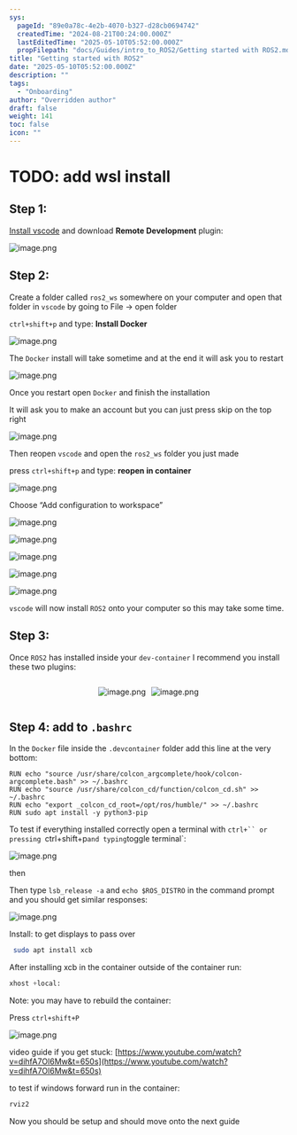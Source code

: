 ```yaml
---
sys:
  pageId: "89e0a78c-4e2b-4070-b327-d28cb0694742"
  createdTime: "2024-08-21T00:24:00.000Z"
  lastEditedTime: "2025-05-10T05:52:00.000Z"
  propFilepath: "docs/Guides/intro_to_ROS2/Getting started with ROS2.md"
title: "Getting started with ROS2"
date: "2025-05-10T05:52:00.000Z"
description: ""
tags:
  - "Onboarding"
author: "Overridden author"
draft: false
weight: 141
toc: false
icon: ""
---
```


# TODO: add wsl install

## Step 1:

[Install vscode](https://code.visualstudio.com/download) and download **Remote Development** plugin:

![image.png](https://prod-files-secure.s3.us-west-2.amazonaws.com/d518164a-d88e-44d1-a4ee-3adb3bd8bce0/efb52993-1881-4a40-b95e-6f020334f022/image.png?X-Amz-Algorithm=AWS4-HMAC-SHA256&X-Amz-Content-Sha256=UNSIGNED-PAYLOAD&X-Amz-Credential=ASIAZI2LB4664K2EPI5S%2F20250628%2Fus-west-2%2Fs3%2Faws4_request&X-Amz-Date=20250628T230812Z&X-Amz-Expires=3600&X-Amz-Security-Token=IQoJb3JpZ2luX2VjEJv%2F%2F%2F%2F%2F%2F%2F%2F%2F%2FwEaCXVzLXdlc3QtMiJHMEUCIG4f9jsuqL1d8JD0bu9RrpTPFTY%2BUltXqrlU%2FfbSyyTcAiEA5xaY33pBmwydMvwPguoq58rtY6HGaITyloZoUIetzOMqiAQIlP%2F%2F%2F%2F%2F%2F%2F%2F%2F%2FARAAGgw2Mzc0MjMxODM4MDUiDC91%2BDQ2VqEfm3MVyCrcA3fq9tya1msTUpA%2BPnvYwqVE9u5Rudc2MxXxnP97Rw9mfthX94p9E09%2BIpblgSbi4dpsiiEwtn1N0dTmFWmNYodoSINAw39Rm47dCCs6DSHtRqmMH%2F%2BVMEN2G1s654PEk7tfs0z1ZznKQyMioVipKVVUFAEBK8KlsvxWaPP5FVXGDC57m7laUdUnB9IxTogvUsH%2Fztj7k5Faet%2F6YroCD0FiR1qP2C6mggMn24wGe4UorOq8OIf44MOcmn13G63gdwUmtAHgOLHL4StPRyl7WrEk3W3InPY8mirEl4W2KY6V0bhKGIhJBDGb50EBxMP2OAnjxuiIAaC7dcMpExsVNuicSD0o7sCwAyjuHS88JJoP0Yp9pm%2FkxrarqcKy7zezItSz%2Bc67cTsTh8z828GbtUkGg07mCA3M0fL3FTlXR1fdVzztbRzfrTkIWOdrSTLOaFfMcIdhPeL6a4uCIe828sEe7CK6EDAfZF2QD2sFUcE4jIoY6p%2F7jsT%2BrsAkBbc6T7Koq1AO%2B%2BaRfOsceG0umpmuyShZ0oThvG0dprCFojjTAWK8stQ5VwIA2xdWJxGuUFQjRdCtvtFyXifv9YSWeJ13RiPYhcB1JtvWAdhgAq08J%2B4yy1Gj21OkPyFNMKr0gMMGOqUBrbfkdP36Mez%2F%2FbfifWst12LIM0OAMlFJlWd%2B9adQVnT5pnF5k2lvgwB6laam4gJFfT8%2Fvptz4ZK21%2F1%2BaCfUYzFxGTaYH%2F30pGV%2BGgbqlQPiuOft7IyKOGJw%2FkVU30e7CNqbPOfbVXiYGvDxORV29eHqitcAb42S8HDjH75xgqNn%2BQOkgdyAeIZfZulRjWdcY23%2BZqb6CO%2Bsv5IlSES7bAw9FkHP&X-Amz-Signature=8694e1034bb94a35842471aa03fc8d1b16996bb202c2e79f84793900088b0107&X-Amz-SignedHeaders=host&x-amz-checksum-mode=ENABLED&x-id=GetObject)

## Step 2:

Create a folder called `ros2_ws` somewhere on your computer and open that folder in `vscode` by going to File → open folder 

`ctrl+shift+p` and type: **Install Docker**

![image.png](https://prod-files-secure.s3.us-west-2.amazonaws.com/d518164a-d88e-44d1-a4ee-3adb3bd8bce0/2269dc0e-1cd5-47ff-bceb-c04ad9b2eab0/image.png?X-Amz-Algorithm=AWS4-HMAC-SHA256&X-Amz-Content-Sha256=UNSIGNED-PAYLOAD&X-Amz-Credential=ASIAZI2LB4664K2EPI5S%2F20250628%2Fus-west-2%2Fs3%2Faws4_request&X-Amz-Date=20250628T230812Z&X-Amz-Expires=3600&X-Amz-Security-Token=IQoJb3JpZ2luX2VjEJv%2F%2F%2F%2F%2F%2F%2F%2F%2F%2FwEaCXVzLXdlc3QtMiJHMEUCIG4f9jsuqL1d8JD0bu9RrpTPFTY%2BUltXqrlU%2FfbSyyTcAiEA5xaY33pBmwydMvwPguoq58rtY6HGaITyloZoUIetzOMqiAQIlP%2F%2F%2F%2F%2F%2F%2F%2F%2F%2FARAAGgw2Mzc0MjMxODM4MDUiDC91%2BDQ2VqEfm3MVyCrcA3fq9tya1msTUpA%2BPnvYwqVE9u5Rudc2MxXxnP97Rw9mfthX94p9E09%2BIpblgSbi4dpsiiEwtn1N0dTmFWmNYodoSINAw39Rm47dCCs6DSHtRqmMH%2F%2BVMEN2G1s654PEk7tfs0z1ZznKQyMioVipKVVUFAEBK8KlsvxWaPP5FVXGDC57m7laUdUnB9IxTogvUsH%2Fztj7k5Faet%2F6YroCD0FiR1qP2C6mggMn24wGe4UorOq8OIf44MOcmn13G63gdwUmtAHgOLHL4StPRyl7WrEk3W3InPY8mirEl4W2KY6V0bhKGIhJBDGb50EBxMP2OAnjxuiIAaC7dcMpExsVNuicSD0o7sCwAyjuHS88JJoP0Yp9pm%2FkxrarqcKy7zezItSz%2Bc67cTsTh8z828GbtUkGg07mCA3M0fL3FTlXR1fdVzztbRzfrTkIWOdrSTLOaFfMcIdhPeL6a4uCIe828sEe7CK6EDAfZF2QD2sFUcE4jIoY6p%2F7jsT%2BrsAkBbc6T7Koq1AO%2B%2BaRfOsceG0umpmuyShZ0oThvG0dprCFojjTAWK8stQ5VwIA2xdWJxGuUFQjRdCtvtFyXifv9YSWeJ13RiPYhcB1JtvWAdhgAq08J%2B4yy1Gj21OkPyFNMKr0gMMGOqUBrbfkdP36Mez%2F%2FbfifWst12LIM0OAMlFJlWd%2B9adQVnT5pnF5k2lvgwB6laam4gJFfT8%2Fvptz4ZK21%2F1%2BaCfUYzFxGTaYH%2F30pGV%2BGgbqlQPiuOft7IyKOGJw%2FkVU30e7CNqbPOfbVXiYGvDxORV29eHqitcAb42S8HDjH75xgqNn%2BQOkgdyAeIZfZulRjWdcY23%2BZqb6CO%2Bsv5IlSES7bAw9FkHP&X-Amz-Signature=bef72804ebc243c4e8fff315f89e6a91fdf77744c34f58d227bbacfee2d0b70f&X-Amz-SignedHeaders=host&x-amz-checksum-mode=ENABLED&x-id=GetObject)

The `Docker` install will take sometime and at the end it will ask you to restart

![image.png](https://prod-files-secure.s3.us-west-2.amazonaws.com/d518164a-d88e-44d1-a4ee-3adb3bd8bce0/ed233f78-be33-4b1f-b89c-9c346c0e961e/image.png?X-Amz-Algorithm=AWS4-HMAC-SHA256&X-Amz-Content-Sha256=UNSIGNED-PAYLOAD&X-Amz-Credential=ASIAZI2LB4664K2EPI5S%2F20250628%2Fus-west-2%2Fs3%2Faws4_request&X-Amz-Date=20250628T230812Z&X-Amz-Expires=3600&X-Amz-Security-Token=IQoJb3JpZ2luX2VjEJv%2F%2F%2F%2F%2F%2F%2F%2F%2F%2FwEaCXVzLXdlc3QtMiJHMEUCIG4f9jsuqL1d8JD0bu9RrpTPFTY%2BUltXqrlU%2FfbSyyTcAiEA5xaY33pBmwydMvwPguoq58rtY6HGaITyloZoUIetzOMqiAQIlP%2F%2F%2F%2F%2F%2F%2F%2F%2F%2FARAAGgw2Mzc0MjMxODM4MDUiDC91%2BDQ2VqEfm3MVyCrcA3fq9tya1msTUpA%2BPnvYwqVE9u5Rudc2MxXxnP97Rw9mfthX94p9E09%2BIpblgSbi4dpsiiEwtn1N0dTmFWmNYodoSINAw39Rm47dCCs6DSHtRqmMH%2F%2BVMEN2G1s654PEk7tfs0z1ZznKQyMioVipKVVUFAEBK8KlsvxWaPP5FVXGDC57m7laUdUnB9IxTogvUsH%2Fztj7k5Faet%2F6YroCD0FiR1qP2C6mggMn24wGe4UorOq8OIf44MOcmn13G63gdwUmtAHgOLHL4StPRyl7WrEk3W3InPY8mirEl4W2KY6V0bhKGIhJBDGb50EBxMP2OAnjxuiIAaC7dcMpExsVNuicSD0o7sCwAyjuHS88JJoP0Yp9pm%2FkxrarqcKy7zezItSz%2Bc67cTsTh8z828GbtUkGg07mCA3M0fL3FTlXR1fdVzztbRzfrTkIWOdrSTLOaFfMcIdhPeL6a4uCIe828sEe7CK6EDAfZF2QD2sFUcE4jIoY6p%2F7jsT%2BrsAkBbc6T7Koq1AO%2B%2BaRfOsceG0umpmuyShZ0oThvG0dprCFojjTAWK8stQ5VwIA2xdWJxGuUFQjRdCtvtFyXifv9YSWeJ13RiPYhcB1JtvWAdhgAq08J%2B4yy1Gj21OkPyFNMKr0gMMGOqUBrbfkdP36Mez%2F%2FbfifWst12LIM0OAMlFJlWd%2B9adQVnT5pnF5k2lvgwB6laam4gJFfT8%2Fvptz4ZK21%2F1%2BaCfUYzFxGTaYH%2F30pGV%2BGgbqlQPiuOft7IyKOGJw%2FkVU30e7CNqbPOfbVXiYGvDxORV29eHqitcAb42S8HDjH75xgqNn%2BQOkgdyAeIZfZulRjWdcY23%2BZqb6CO%2Bsv5IlSES7bAw9FkHP&X-Amz-Signature=86642f834a927a7ee2acf556fa3e3b185f2cc7ccace5da266667346ca38b62c8&X-Amz-SignedHeaders=host&x-amz-checksum-mode=ENABLED&x-id=GetObject)

Once you restart open `Docker` and finish the installation

It will ask you to make an account but you can just press skip on the top right

![image.png](https://prod-files-secure.s3.us-west-2.amazonaws.com/d518164a-d88e-44d1-a4ee-3adb3bd8bce0/21010ad9-1659-4fd9-9f59-9932a09b2a3d/image.png?X-Amz-Algorithm=AWS4-HMAC-SHA256&X-Amz-Content-Sha256=UNSIGNED-PAYLOAD&X-Amz-Credential=ASIAZI2LB4664K2EPI5S%2F20250628%2Fus-west-2%2Fs3%2Faws4_request&X-Amz-Date=20250628T230812Z&X-Amz-Expires=3600&X-Amz-Security-Token=IQoJb3JpZ2luX2VjEJv%2F%2F%2F%2F%2F%2F%2F%2F%2F%2FwEaCXVzLXdlc3QtMiJHMEUCIG4f9jsuqL1d8JD0bu9RrpTPFTY%2BUltXqrlU%2FfbSyyTcAiEA5xaY33pBmwydMvwPguoq58rtY6HGaITyloZoUIetzOMqiAQIlP%2F%2F%2F%2F%2F%2F%2F%2F%2F%2FARAAGgw2Mzc0MjMxODM4MDUiDC91%2BDQ2VqEfm3MVyCrcA3fq9tya1msTUpA%2BPnvYwqVE9u5Rudc2MxXxnP97Rw9mfthX94p9E09%2BIpblgSbi4dpsiiEwtn1N0dTmFWmNYodoSINAw39Rm47dCCs6DSHtRqmMH%2F%2BVMEN2G1s654PEk7tfs0z1ZznKQyMioVipKVVUFAEBK8KlsvxWaPP5FVXGDC57m7laUdUnB9IxTogvUsH%2Fztj7k5Faet%2F6YroCD0FiR1qP2C6mggMn24wGe4UorOq8OIf44MOcmn13G63gdwUmtAHgOLHL4StPRyl7WrEk3W3InPY8mirEl4W2KY6V0bhKGIhJBDGb50EBxMP2OAnjxuiIAaC7dcMpExsVNuicSD0o7sCwAyjuHS88JJoP0Yp9pm%2FkxrarqcKy7zezItSz%2Bc67cTsTh8z828GbtUkGg07mCA3M0fL3FTlXR1fdVzztbRzfrTkIWOdrSTLOaFfMcIdhPeL6a4uCIe828sEe7CK6EDAfZF2QD2sFUcE4jIoY6p%2F7jsT%2BrsAkBbc6T7Koq1AO%2B%2BaRfOsceG0umpmuyShZ0oThvG0dprCFojjTAWK8stQ5VwIA2xdWJxGuUFQjRdCtvtFyXifv9YSWeJ13RiPYhcB1JtvWAdhgAq08J%2B4yy1Gj21OkPyFNMKr0gMMGOqUBrbfkdP36Mez%2F%2FbfifWst12LIM0OAMlFJlWd%2B9adQVnT5pnF5k2lvgwB6laam4gJFfT8%2Fvptz4ZK21%2F1%2BaCfUYzFxGTaYH%2F30pGV%2BGgbqlQPiuOft7IyKOGJw%2FkVU30e7CNqbPOfbVXiYGvDxORV29eHqitcAb42S8HDjH75xgqNn%2BQOkgdyAeIZfZulRjWdcY23%2BZqb6CO%2Bsv5IlSES7bAw9FkHP&X-Amz-Signature=17c5ae8c9ec80173ccc9e65e66840fbb91403f39efea23803a4940e5c9c9f7ec&X-Amz-SignedHeaders=host&x-amz-checksum-mode=ENABLED&x-id=GetObject)

Then reopen `vscode` and open the `ros2_ws` folder you just made

press `ctrl+shift+p` and type: **reopen in container**

![image.png](https://prod-files-secure.s3.us-west-2.amazonaws.com/d518164a-d88e-44d1-a4ee-3adb3bd8bce0/4e93b8c2-41ad-488c-8095-c74205196118/image.png?X-Amz-Algorithm=AWS4-HMAC-SHA256&X-Amz-Content-Sha256=UNSIGNED-PAYLOAD&X-Amz-Credential=ASIAZI2LB4664K2EPI5S%2F20250628%2Fus-west-2%2Fs3%2Faws4_request&X-Amz-Date=20250628T230812Z&X-Amz-Expires=3600&X-Amz-Security-Token=IQoJb3JpZ2luX2VjEJv%2F%2F%2F%2F%2F%2F%2F%2F%2F%2FwEaCXVzLXdlc3QtMiJHMEUCIG4f9jsuqL1d8JD0bu9RrpTPFTY%2BUltXqrlU%2FfbSyyTcAiEA5xaY33pBmwydMvwPguoq58rtY6HGaITyloZoUIetzOMqiAQIlP%2F%2F%2F%2F%2F%2F%2F%2F%2F%2FARAAGgw2Mzc0MjMxODM4MDUiDC91%2BDQ2VqEfm3MVyCrcA3fq9tya1msTUpA%2BPnvYwqVE9u5Rudc2MxXxnP97Rw9mfthX94p9E09%2BIpblgSbi4dpsiiEwtn1N0dTmFWmNYodoSINAw39Rm47dCCs6DSHtRqmMH%2F%2BVMEN2G1s654PEk7tfs0z1ZznKQyMioVipKVVUFAEBK8KlsvxWaPP5FVXGDC57m7laUdUnB9IxTogvUsH%2Fztj7k5Faet%2F6YroCD0FiR1qP2C6mggMn24wGe4UorOq8OIf44MOcmn13G63gdwUmtAHgOLHL4StPRyl7WrEk3W3InPY8mirEl4W2KY6V0bhKGIhJBDGb50EBxMP2OAnjxuiIAaC7dcMpExsVNuicSD0o7sCwAyjuHS88JJoP0Yp9pm%2FkxrarqcKy7zezItSz%2Bc67cTsTh8z828GbtUkGg07mCA3M0fL3FTlXR1fdVzztbRzfrTkIWOdrSTLOaFfMcIdhPeL6a4uCIe828sEe7CK6EDAfZF2QD2sFUcE4jIoY6p%2F7jsT%2BrsAkBbc6T7Koq1AO%2B%2BaRfOsceG0umpmuyShZ0oThvG0dprCFojjTAWK8stQ5VwIA2xdWJxGuUFQjRdCtvtFyXifv9YSWeJ13RiPYhcB1JtvWAdhgAq08J%2B4yy1Gj21OkPyFNMKr0gMMGOqUBrbfkdP36Mez%2F%2FbfifWst12LIM0OAMlFJlWd%2B9adQVnT5pnF5k2lvgwB6laam4gJFfT8%2Fvptz4ZK21%2F1%2BaCfUYzFxGTaYH%2F30pGV%2BGgbqlQPiuOft7IyKOGJw%2FkVU30e7CNqbPOfbVXiYGvDxORV29eHqitcAb42S8HDjH75xgqNn%2BQOkgdyAeIZfZulRjWdcY23%2BZqb6CO%2Bsv5IlSES7bAw9FkHP&X-Amz-Signature=d038a25d4c26c74bf74966086a3bd913e0e765a946ac047e2ee8543956e1136d&X-Amz-SignedHeaders=host&x-amz-checksum-mode=ENABLED&x-id=GetObject)

Choose “Add configuration to workspace”

![image.png](https://prod-files-secure.s3.us-west-2.amazonaws.com/d518164a-d88e-44d1-a4ee-3adb3bd8bce0/9560b282-5060-4989-ba37-97e7b2c22476/image.png?X-Amz-Algorithm=AWS4-HMAC-SHA256&X-Amz-Content-Sha256=UNSIGNED-PAYLOAD&X-Amz-Credential=ASIAZI2LB4664K2EPI5S%2F20250628%2Fus-west-2%2Fs3%2Faws4_request&X-Amz-Date=20250628T230812Z&X-Amz-Expires=3600&X-Amz-Security-Token=IQoJb3JpZ2luX2VjEJv%2F%2F%2F%2F%2F%2F%2F%2F%2F%2FwEaCXVzLXdlc3QtMiJHMEUCIG4f9jsuqL1d8JD0bu9RrpTPFTY%2BUltXqrlU%2FfbSyyTcAiEA5xaY33pBmwydMvwPguoq58rtY6HGaITyloZoUIetzOMqiAQIlP%2F%2F%2F%2F%2F%2F%2F%2F%2F%2FARAAGgw2Mzc0MjMxODM4MDUiDC91%2BDQ2VqEfm3MVyCrcA3fq9tya1msTUpA%2BPnvYwqVE9u5Rudc2MxXxnP97Rw9mfthX94p9E09%2BIpblgSbi4dpsiiEwtn1N0dTmFWmNYodoSINAw39Rm47dCCs6DSHtRqmMH%2F%2BVMEN2G1s654PEk7tfs0z1ZznKQyMioVipKVVUFAEBK8KlsvxWaPP5FVXGDC57m7laUdUnB9IxTogvUsH%2Fztj7k5Faet%2F6YroCD0FiR1qP2C6mggMn24wGe4UorOq8OIf44MOcmn13G63gdwUmtAHgOLHL4StPRyl7WrEk3W3InPY8mirEl4W2KY6V0bhKGIhJBDGb50EBxMP2OAnjxuiIAaC7dcMpExsVNuicSD0o7sCwAyjuHS88JJoP0Yp9pm%2FkxrarqcKy7zezItSz%2Bc67cTsTh8z828GbtUkGg07mCA3M0fL3FTlXR1fdVzztbRzfrTkIWOdrSTLOaFfMcIdhPeL6a4uCIe828sEe7CK6EDAfZF2QD2sFUcE4jIoY6p%2F7jsT%2BrsAkBbc6T7Koq1AO%2B%2BaRfOsceG0umpmuyShZ0oThvG0dprCFojjTAWK8stQ5VwIA2xdWJxGuUFQjRdCtvtFyXifv9YSWeJ13RiPYhcB1JtvWAdhgAq08J%2B4yy1Gj21OkPyFNMKr0gMMGOqUBrbfkdP36Mez%2F%2FbfifWst12LIM0OAMlFJlWd%2B9adQVnT5pnF5k2lvgwB6laam4gJFfT8%2Fvptz4ZK21%2F1%2BaCfUYzFxGTaYH%2F30pGV%2BGgbqlQPiuOft7IyKOGJw%2FkVU30e7CNqbPOfbVXiYGvDxORV29eHqitcAb42S8HDjH75xgqNn%2BQOkgdyAeIZfZulRjWdcY23%2BZqb6CO%2Bsv5IlSES7bAw9FkHP&X-Amz-Signature=7c46f55a9cde95b8eaf2b0a27d3bc5ab793a60a40dd3e7f3cfc65bf7fc46dde7&X-Amz-SignedHeaders=host&x-amz-checksum-mode=ENABLED&x-id=GetObject)

![image.png](https://prod-files-secure.s3.us-west-2.amazonaws.com/d518164a-d88e-44d1-a4ee-3adb3bd8bce0/2ee63f81-886b-48e8-a553-dc6e5eac99e4/image.png?X-Amz-Algorithm=AWS4-HMAC-SHA256&X-Amz-Content-Sha256=UNSIGNED-PAYLOAD&X-Amz-Credential=ASIAZI2LB4664K2EPI5S%2F20250628%2Fus-west-2%2Fs3%2Faws4_request&X-Amz-Date=20250628T230812Z&X-Amz-Expires=3600&X-Amz-Security-Token=IQoJb3JpZ2luX2VjEJv%2F%2F%2F%2F%2F%2F%2F%2F%2F%2FwEaCXVzLXdlc3QtMiJHMEUCIG4f9jsuqL1d8JD0bu9RrpTPFTY%2BUltXqrlU%2FfbSyyTcAiEA5xaY33pBmwydMvwPguoq58rtY6HGaITyloZoUIetzOMqiAQIlP%2F%2F%2F%2F%2F%2F%2F%2F%2F%2FARAAGgw2Mzc0MjMxODM4MDUiDC91%2BDQ2VqEfm3MVyCrcA3fq9tya1msTUpA%2BPnvYwqVE9u5Rudc2MxXxnP97Rw9mfthX94p9E09%2BIpblgSbi4dpsiiEwtn1N0dTmFWmNYodoSINAw39Rm47dCCs6DSHtRqmMH%2F%2BVMEN2G1s654PEk7tfs0z1ZznKQyMioVipKVVUFAEBK8KlsvxWaPP5FVXGDC57m7laUdUnB9IxTogvUsH%2Fztj7k5Faet%2F6YroCD0FiR1qP2C6mggMn24wGe4UorOq8OIf44MOcmn13G63gdwUmtAHgOLHL4StPRyl7WrEk3W3InPY8mirEl4W2KY6V0bhKGIhJBDGb50EBxMP2OAnjxuiIAaC7dcMpExsVNuicSD0o7sCwAyjuHS88JJoP0Yp9pm%2FkxrarqcKy7zezItSz%2Bc67cTsTh8z828GbtUkGg07mCA3M0fL3FTlXR1fdVzztbRzfrTkIWOdrSTLOaFfMcIdhPeL6a4uCIe828sEe7CK6EDAfZF2QD2sFUcE4jIoY6p%2F7jsT%2BrsAkBbc6T7Koq1AO%2B%2BaRfOsceG0umpmuyShZ0oThvG0dprCFojjTAWK8stQ5VwIA2xdWJxGuUFQjRdCtvtFyXifv9YSWeJ13RiPYhcB1JtvWAdhgAq08J%2B4yy1Gj21OkPyFNMKr0gMMGOqUBrbfkdP36Mez%2F%2FbfifWst12LIM0OAMlFJlWd%2B9adQVnT5pnF5k2lvgwB6laam4gJFfT8%2Fvptz4ZK21%2F1%2BaCfUYzFxGTaYH%2F30pGV%2BGgbqlQPiuOft7IyKOGJw%2FkVU30e7CNqbPOfbVXiYGvDxORV29eHqitcAb42S8HDjH75xgqNn%2BQOkgdyAeIZfZulRjWdcY23%2BZqb6CO%2Bsv5IlSES7bAw9FkHP&X-Amz-Signature=31d4dc66c898868240293a6e77e6b14b4c8c0257a59520e786173b690de24a01&X-Amz-SignedHeaders=host&x-amz-checksum-mode=ENABLED&x-id=GetObject)

![image.png](https://prod-files-secure.s3.us-west-2.amazonaws.com/d518164a-d88e-44d1-a4ee-3adb3bd8bce0/ae1580b2-b048-407e-aed9-b584224a7a04/image.png?X-Amz-Algorithm=AWS4-HMAC-SHA256&X-Amz-Content-Sha256=UNSIGNED-PAYLOAD&X-Amz-Credential=ASIAZI2LB4664K2EPI5S%2F20250628%2Fus-west-2%2Fs3%2Faws4_request&X-Amz-Date=20250628T230812Z&X-Amz-Expires=3600&X-Amz-Security-Token=IQoJb3JpZ2luX2VjEJv%2F%2F%2F%2F%2F%2F%2F%2F%2F%2FwEaCXVzLXdlc3QtMiJHMEUCIG4f9jsuqL1d8JD0bu9RrpTPFTY%2BUltXqrlU%2FfbSyyTcAiEA5xaY33pBmwydMvwPguoq58rtY6HGaITyloZoUIetzOMqiAQIlP%2F%2F%2F%2F%2F%2F%2F%2F%2F%2FARAAGgw2Mzc0MjMxODM4MDUiDC91%2BDQ2VqEfm3MVyCrcA3fq9tya1msTUpA%2BPnvYwqVE9u5Rudc2MxXxnP97Rw9mfthX94p9E09%2BIpblgSbi4dpsiiEwtn1N0dTmFWmNYodoSINAw39Rm47dCCs6DSHtRqmMH%2F%2BVMEN2G1s654PEk7tfs0z1ZznKQyMioVipKVVUFAEBK8KlsvxWaPP5FVXGDC57m7laUdUnB9IxTogvUsH%2Fztj7k5Faet%2F6YroCD0FiR1qP2C6mggMn24wGe4UorOq8OIf44MOcmn13G63gdwUmtAHgOLHL4StPRyl7WrEk3W3InPY8mirEl4W2KY6V0bhKGIhJBDGb50EBxMP2OAnjxuiIAaC7dcMpExsVNuicSD0o7sCwAyjuHS88JJoP0Yp9pm%2FkxrarqcKy7zezItSz%2Bc67cTsTh8z828GbtUkGg07mCA3M0fL3FTlXR1fdVzztbRzfrTkIWOdrSTLOaFfMcIdhPeL6a4uCIe828sEe7CK6EDAfZF2QD2sFUcE4jIoY6p%2F7jsT%2BrsAkBbc6T7Koq1AO%2B%2BaRfOsceG0umpmuyShZ0oThvG0dprCFojjTAWK8stQ5VwIA2xdWJxGuUFQjRdCtvtFyXifv9YSWeJ13RiPYhcB1JtvWAdhgAq08J%2B4yy1Gj21OkPyFNMKr0gMMGOqUBrbfkdP36Mez%2F%2FbfifWst12LIM0OAMlFJlWd%2B9adQVnT5pnF5k2lvgwB6laam4gJFfT8%2Fvptz4ZK21%2F1%2BaCfUYzFxGTaYH%2F30pGV%2BGgbqlQPiuOft7IyKOGJw%2FkVU30e7CNqbPOfbVXiYGvDxORV29eHqitcAb42S8HDjH75xgqNn%2BQOkgdyAeIZfZulRjWdcY23%2BZqb6CO%2Bsv5IlSES7bAw9FkHP&X-Amz-Signature=04fe87385f44f5dc3c9bcce656478d2eede385c33755d5e407ee9f20b20773ed&X-Amz-SignedHeaders=host&x-amz-checksum-mode=ENABLED&x-id=GetObject)

![image.png](https://prod-files-secure.s3.us-west-2.amazonaws.com/d518164a-d88e-44d1-a4ee-3adb3bd8bce0/53255b28-f75e-430f-b9e3-c0ac8577e42b/image.png?X-Amz-Algorithm=AWS4-HMAC-SHA256&X-Amz-Content-Sha256=UNSIGNED-PAYLOAD&X-Amz-Credential=ASIAZI2LB4664K2EPI5S%2F20250628%2Fus-west-2%2Fs3%2Faws4_request&X-Amz-Date=20250628T230812Z&X-Amz-Expires=3600&X-Amz-Security-Token=IQoJb3JpZ2luX2VjEJv%2F%2F%2F%2F%2F%2F%2F%2F%2F%2FwEaCXVzLXdlc3QtMiJHMEUCIG4f9jsuqL1d8JD0bu9RrpTPFTY%2BUltXqrlU%2FfbSyyTcAiEA5xaY33pBmwydMvwPguoq58rtY6HGaITyloZoUIetzOMqiAQIlP%2F%2F%2F%2F%2F%2F%2F%2F%2F%2FARAAGgw2Mzc0MjMxODM4MDUiDC91%2BDQ2VqEfm3MVyCrcA3fq9tya1msTUpA%2BPnvYwqVE9u5Rudc2MxXxnP97Rw9mfthX94p9E09%2BIpblgSbi4dpsiiEwtn1N0dTmFWmNYodoSINAw39Rm47dCCs6DSHtRqmMH%2F%2BVMEN2G1s654PEk7tfs0z1ZznKQyMioVipKVVUFAEBK8KlsvxWaPP5FVXGDC57m7laUdUnB9IxTogvUsH%2Fztj7k5Faet%2F6YroCD0FiR1qP2C6mggMn24wGe4UorOq8OIf44MOcmn13G63gdwUmtAHgOLHL4StPRyl7WrEk3W3InPY8mirEl4W2KY6V0bhKGIhJBDGb50EBxMP2OAnjxuiIAaC7dcMpExsVNuicSD0o7sCwAyjuHS88JJoP0Yp9pm%2FkxrarqcKy7zezItSz%2Bc67cTsTh8z828GbtUkGg07mCA3M0fL3FTlXR1fdVzztbRzfrTkIWOdrSTLOaFfMcIdhPeL6a4uCIe828sEe7CK6EDAfZF2QD2sFUcE4jIoY6p%2F7jsT%2BrsAkBbc6T7Koq1AO%2B%2BaRfOsceG0umpmuyShZ0oThvG0dprCFojjTAWK8stQ5VwIA2xdWJxGuUFQjRdCtvtFyXifv9YSWeJ13RiPYhcB1JtvWAdhgAq08J%2B4yy1Gj21OkPyFNMKr0gMMGOqUBrbfkdP36Mez%2F%2FbfifWst12LIM0OAMlFJlWd%2B9adQVnT5pnF5k2lvgwB6laam4gJFfT8%2Fvptz4ZK21%2F1%2BaCfUYzFxGTaYH%2F30pGV%2BGgbqlQPiuOft7IyKOGJw%2FkVU30e7CNqbPOfbVXiYGvDxORV29eHqitcAb42S8HDjH75xgqNn%2BQOkgdyAeIZfZulRjWdcY23%2BZqb6CO%2Bsv5IlSES7bAw9FkHP&X-Amz-Signature=e2c8c69f83d6ec8df9e6bb66a865d01400f22ed6aeecc666f129b157f99a7a39&X-Amz-SignedHeaders=host&x-amz-checksum-mode=ENABLED&x-id=GetObject)

![image.png](https://prod-files-secure.s3.us-west-2.amazonaws.com/d518164a-d88e-44d1-a4ee-3adb3bd8bce0/7c562767-5af9-4ffb-97d1-327bcdf4ee00/image.png?X-Amz-Algorithm=AWS4-HMAC-SHA256&X-Amz-Content-Sha256=UNSIGNED-PAYLOAD&X-Amz-Credential=ASIAZI2LB4664K2EPI5S%2F20250628%2Fus-west-2%2Fs3%2Faws4_request&X-Amz-Date=20250628T230812Z&X-Amz-Expires=3600&X-Amz-Security-Token=IQoJb3JpZ2luX2VjEJv%2F%2F%2F%2F%2F%2F%2F%2F%2F%2FwEaCXVzLXdlc3QtMiJHMEUCIG4f9jsuqL1d8JD0bu9RrpTPFTY%2BUltXqrlU%2FfbSyyTcAiEA5xaY33pBmwydMvwPguoq58rtY6HGaITyloZoUIetzOMqiAQIlP%2F%2F%2F%2F%2F%2F%2F%2F%2F%2FARAAGgw2Mzc0MjMxODM4MDUiDC91%2BDQ2VqEfm3MVyCrcA3fq9tya1msTUpA%2BPnvYwqVE9u5Rudc2MxXxnP97Rw9mfthX94p9E09%2BIpblgSbi4dpsiiEwtn1N0dTmFWmNYodoSINAw39Rm47dCCs6DSHtRqmMH%2F%2BVMEN2G1s654PEk7tfs0z1ZznKQyMioVipKVVUFAEBK8KlsvxWaPP5FVXGDC57m7laUdUnB9IxTogvUsH%2Fztj7k5Faet%2F6YroCD0FiR1qP2C6mggMn24wGe4UorOq8OIf44MOcmn13G63gdwUmtAHgOLHL4StPRyl7WrEk3W3InPY8mirEl4W2KY6V0bhKGIhJBDGb50EBxMP2OAnjxuiIAaC7dcMpExsVNuicSD0o7sCwAyjuHS88JJoP0Yp9pm%2FkxrarqcKy7zezItSz%2Bc67cTsTh8z828GbtUkGg07mCA3M0fL3FTlXR1fdVzztbRzfrTkIWOdrSTLOaFfMcIdhPeL6a4uCIe828sEe7CK6EDAfZF2QD2sFUcE4jIoY6p%2F7jsT%2BrsAkBbc6T7Koq1AO%2B%2BaRfOsceG0umpmuyShZ0oThvG0dprCFojjTAWK8stQ5VwIA2xdWJxGuUFQjRdCtvtFyXifv9YSWeJ13RiPYhcB1JtvWAdhgAq08J%2B4yy1Gj21OkPyFNMKr0gMMGOqUBrbfkdP36Mez%2F%2FbfifWst12LIM0OAMlFJlWd%2B9adQVnT5pnF5k2lvgwB6laam4gJFfT8%2Fvptz4ZK21%2F1%2BaCfUYzFxGTaYH%2F30pGV%2BGgbqlQPiuOft7IyKOGJw%2FkVU30e7CNqbPOfbVXiYGvDxORV29eHqitcAb42S8HDjH75xgqNn%2BQOkgdyAeIZfZulRjWdcY23%2BZqb6CO%2Bsv5IlSES7bAw9FkHP&X-Amz-Signature=44715134ba83fc9fdc07f704c654e775f62ca1b00c31524be4d156b579591209&X-Amz-SignedHeaders=host&x-amz-checksum-mode=ENABLED&x-id=GetObject)

`vscode` will now install `ROS2` onto your computer so this may take some time.

## Step 3:

Once `ROS2` has installed inside your `dev-container` I recommend you install these two plugins:

<div style="display: flex;flex-direction: row; column-gap:10px; max-width: 630px;justify-content: center;">
<div>

![image.png](https://prod-files-secure.s3.us-west-2.amazonaws.com/d518164a-d88e-44d1-a4ee-3adb3bd8bce0/3fc3d550-5a54-4ba1-ba6b-faa01cdb7369/image.png?X-Amz-Algorithm=AWS4-HMAC-SHA256&X-Amz-Content-Sha256=UNSIGNED-PAYLOAD&X-Amz-Credential=ASIAZI2LB466WXKJ5FRY%2F20250628%2Fus-west-2%2Fs3%2Faws4_request&X-Amz-Date=20250628T230813Z&X-Amz-Expires=3600&X-Amz-Security-Token=IQoJb3JpZ2luX2VjEJv%2F%2F%2F%2F%2F%2F%2F%2F%2F%2FwEaCXVzLXdlc3QtMiJHMEUCIQCt8ycGKqKde3n7OC2VN9Od4EyGa1pJQKrX4AR6YKNmvAIgJ8EwiCxmWaDZDBD1RaKzHrcYIsRRvyhJs1noPGPvGCcqiAQIlP%2F%2F%2F%2F%2F%2F%2F%2F%2F%2FARAAGgw2Mzc0MjMxODM4MDUiDNAc6BK8F63NKF7pkircAz6v9otTQR6g4O3EYZk%2ByYCzcuN2jvnMlu4x%2FMQe40FbqhpKzu2DHV1jHVkKZJMUdu5NgafSaIhlPWHiKQk281I4hMArDdR4BVCJ8QF%2F3j1e0n8gDADIZDJ0pCoggLtNBDxqrD4bPrZfYUa%2Bn4%2B2RD5X7p8%2FXefNkh08A35FBRhOxMdlHflTnLksqFMVs9H2gPHVA5tAkCZJ1HR2pbB8SXSTlh007ysNsf37mctZcwh2qIjWfNGm1wB3dwdl7C6Q4GsiCRwbEtQbKyMUTLjZLqPoCScOcw0Qt%2F73rKziJRLs%2BBG8bTjoMTNm4zyqVGDxleVkBmGpEcUQQXh%2Fy8S8b2fIMp2XsdqkKlHKBngfaUFS78nfcB%2B%2F2ABbI0URykN1B4p%2BBkULvB4mEmgJhMuBi0Y0sIJWyKsEi1SIVpO8UF3LVXCXbnXmtU08uOtJHSoRRbWpYKgXAJhIxI8z5Ujuuk1hNaIEW5TnEfI5MHtplTV6fWnnKxeWw9P89N14t30TzLuyC42DKtA8FbYobTkYq6M09I4QifH%2FHsgPGVI5gjgY0qHWA5BWAadsY1%2F7UYWLV3g3TEywTeSSIjMy%2BFOCDNZvKAoMK0IeTCjzl4krFaXs1bjrLRDYxbhBh1loMPn0gMMGOqUB3eNuXKkjut8SLKGEN%2FsBvgdLw6ALS2Nl81d7Xvga4wahJV5RXAxXN40UwSI1%2FuafBaKbrB1pL2NcCeH6TEzWoHR4koHkqfKxrOB9zstlxahruFsivp8jOw8TiVb8%2BYQdPRL0YEnF0sH8XrZsOIZDeRFdnTpIJPjfAVvjIipuqP%2BJxq8C%2BHYIdyyhTYmCldnP5dXAibP4lpwqcvZr8CejFwx3ERlx&X-Amz-Signature=b5699ac7d3f994f52b00a309b9a0e95ad5a4984c436439dcc26351f402a4c078&X-Amz-SignedHeaders=host&x-amz-checksum-mode=ENABLED&x-id=GetObject)

</div>
<div>

![image.png](https://prod-files-secure.s3.us-west-2.amazonaws.com/d518164a-d88e-44d1-a4ee-3adb3bd8bce0/d994cc66-13c2-4093-a5a3-f84cf4601a82/image.png?X-Amz-Algorithm=AWS4-HMAC-SHA256&X-Amz-Content-Sha256=UNSIGNED-PAYLOAD&X-Amz-Credential=ASIAZI2LB466ZAMLSCPP%2F20250628%2Fus-west-2%2Fs3%2Faws4_request&X-Amz-Date=20250628T230813Z&X-Amz-Expires=3600&X-Amz-Security-Token=IQoJb3JpZ2luX2VjEJv%2F%2F%2F%2F%2F%2F%2F%2F%2F%2FwEaCXVzLXdlc3QtMiJIMEYCIQDYEKoS7cocixqk8IYPxDX%2BslD1MuE4yM9F8JUYrM49QgIhAPkfbBc%2FTyzoMGCSyfkNVmDOo6WON%2Bv%2BLOqKGy%2BFL6snKogECJT%2F%2F%2F%2F%2F%2F%2F%2F%2F%2FwEQABoMNjM3NDIzMTgzODA1Igzvgg3NmphAOq2LUCcq3APMrKO59RvUp6mrfZtYzFEkj3oL3d6l2a%2B5j4P5mGAs1Q6AOxXiBU%2BJdORrwYOL2qaWUvyC5fGiuYXLHNsjCaF8i3cUH7bIFB%2FuyltGr765M%2FIudYhrI67TyKXNu7wUsOig%2BUU7pxYAnPgxlh9pM8af5c1wxFPywKn2ivWcSqorpRoft64kzyowIrmvlyJ0fYdcluHG2GV9izNmC1cPFWaXfe5w0zZXHDC22vvrKDMeY7bzMjh%2F0rWzSz70yukIjwYfkPkmIoVhT5%2FK6FzSWFKL7%2BnuFJ%2FnxHTgyi0RD2GnZeIjE%2FuaPACtTkr%2FSyjTYQDW3Dyjn8MceT5K1RPL9OT%2FfIC3YFmqw4hWWgRBoDxD2LnbOtGUyuuieo%2B5wjlNa0DvUZB7E1FlnSnDfm6uyG1SzWImam90lJHSZiG%2FjYP%2BSO6XIAP8LYgFMJ2FukpoOcYTOY%2FCkk5TnYNjMgvO0d1tBF6KACg96TMYq8hKnVDLn5rU96djUkd3V3Il3XqoJWBF6LjAhsYvEi81QQyw00SImzBrEv1kTnOXF9I7NcTWA97WzzQVFRcRIQwfc0piLZza5efUMXRV98cWCBXf%2BR9oQeVp7UZnoYJOkCWDT4OkEBAq6QJyZu1YMDocgzDT9IDDBjqkAVD%2BuJFe1tPzByDrIpmgLHXvSmPvLanuC6yXwiPbqllnQnvMiy8lUTqbfFkal28id3DcwQ5MFVW2jw7fVgQ89tEGBm1hYBhEJYh5pEQ%2Fb5kQyhOGLNoY6gdfSlU8wcoS4HxogxSllYbJtXerwXLiCP9eQxAx4MhryJB8ctCX8Ptq3pPKdfvty71QOFq98VhZwFvOKyghuFNy0qNmXgAXGZYGIQcI&X-Amz-Signature=39852944bc08eca2285e40ab11bafa1f903dba4db2aa226bbf446ae5a3568ebd&X-Amz-SignedHeaders=host&x-amz-checksum-mode=ENABLED&x-id=GetObject)

</div>
</div>

## Step 4: add to `.bashrc`

In the `Docker` file inside the `.devcontainer` folder add this line at the very bottom: 

```docker
RUN echo "source /usr/share/colcon_argcomplete/hook/colcon-argcomplete.bash" >> ~/.bashrc
RUN echo "source /usr/share/colcon_cd/function/colcon_cd.sh" >> ~/.bashrc
RUN echo "export _colcon_cd_root=/opt/ros/humble/" >> ~/.bashrc
RUN sudo apt install -y python3-pip 
```

To test if everything installed correctly open a terminal with `ctrl+`` or pressing `ctrl+shift+p` and typing `toggle terminal`:

![image.png](https://prod-files-secure.s3.us-west-2.amazonaws.com/d518164a-d88e-44d1-a4ee-3adb3bd8bce0/6a4943d8-b04e-4c02-9a58-775f3384d1a5/image.png?X-Amz-Algorithm=AWS4-HMAC-SHA256&X-Amz-Content-Sha256=UNSIGNED-PAYLOAD&X-Amz-Credential=ASIAZI2LB4664K2EPI5S%2F20250628%2Fus-west-2%2Fs3%2Faws4_request&X-Amz-Date=20250628T230812Z&X-Amz-Expires=3600&X-Amz-Security-Token=IQoJb3JpZ2luX2VjEJv%2F%2F%2F%2F%2F%2F%2F%2F%2F%2FwEaCXVzLXdlc3QtMiJHMEUCIG4f9jsuqL1d8JD0bu9RrpTPFTY%2BUltXqrlU%2FfbSyyTcAiEA5xaY33pBmwydMvwPguoq58rtY6HGaITyloZoUIetzOMqiAQIlP%2F%2F%2F%2F%2F%2F%2F%2F%2F%2FARAAGgw2Mzc0MjMxODM4MDUiDC91%2BDQ2VqEfm3MVyCrcA3fq9tya1msTUpA%2BPnvYwqVE9u5Rudc2MxXxnP97Rw9mfthX94p9E09%2BIpblgSbi4dpsiiEwtn1N0dTmFWmNYodoSINAw39Rm47dCCs6DSHtRqmMH%2F%2BVMEN2G1s654PEk7tfs0z1ZznKQyMioVipKVVUFAEBK8KlsvxWaPP5FVXGDC57m7laUdUnB9IxTogvUsH%2Fztj7k5Faet%2F6YroCD0FiR1qP2C6mggMn24wGe4UorOq8OIf44MOcmn13G63gdwUmtAHgOLHL4StPRyl7WrEk3W3InPY8mirEl4W2KY6V0bhKGIhJBDGb50EBxMP2OAnjxuiIAaC7dcMpExsVNuicSD0o7sCwAyjuHS88JJoP0Yp9pm%2FkxrarqcKy7zezItSz%2Bc67cTsTh8z828GbtUkGg07mCA3M0fL3FTlXR1fdVzztbRzfrTkIWOdrSTLOaFfMcIdhPeL6a4uCIe828sEe7CK6EDAfZF2QD2sFUcE4jIoY6p%2F7jsT%2BrsAkBbc6T7Koq1AO%2B%2BaRfOsceG0umpmuyShZ0oThvG0dprCFojjTAWK8stQ5VwIA2xdWJxGuUFQjRdCtvtFyXifv9YSWeJ13RiPYhcB1JtvWAdhgAq08J%2B4yy1Gj21OkPyFNMKr0gMMGOqUBrbfkdP36Mez%2F%2FbfifWst12LIM0OAMlFJlWd%2B9adQVnT5pnF5k2lvgwB6laam4gJFfT8%2Fvptz4ZK21%2F1%2BaCfUYzFxGTaYH%2F30pGV%2BGgbqlQPiuOft7IyKOGJw%2FkVU30e7CNqbPOfbVXiYGvDxORV29eHqitcAb42S8HDjH75xgqNn%2BQOkgdyAeIZfZulRjWdcY23%2BZqb6CO%2Bsv5IlSES7bAw9FkHP&X-Amz-Signature=3670c9591e5699ccaa99ca298b3279889a94965a58f35dfe9b35e3a824ad0cb8&X-Amz-SignedHeaders=host&x-amz-checksum-mode=ENABLED&x-id=GetObject)

then 

Then type `lsb_release -a` and `echo $ROS_DISTRO` in the command prompt and you should get similar responses:

![image.png](https://prod-files-secure.s3.us-west-2.amazonaws.com/d518164a-d88e-44d1-a4ee-3adb3bd8bce0/3e635dec-a805-4e85-8b9e-d000e5b71a4e/image.png?X-Amz-Algorithm=AWS4-HMAC-SHA256&X-Amz-Content-Sha256=UNSIGNED-PAYLOAD&X-Amz-Credential=ASIAZI2LB4664K2EPI5S%2F20250628%2Fus-west-2%2Fs3%2Faws4_request&X-Amz-Date=20250628T230812Z&X-Amz-Expires=3600&X-Amz-Security-Token=IQoJb3JpZ2luX2VjEJv%2F%2F%2F%2F%2F%2F%2F%2F%2F%2FwEaCXVzLXdlc3QtMiJHMEUCIG4f9jsuqL1d8JD0bu9RrpTPFTY%2BUltXqrlU%2FfbSyyTcAiEA5xaY33pBmwydMvwPguoq58rtY6HGaITyloZoUIetzOMqiAQIlP%2F%2F%2F%2F%2F%2F%2F%2F%2F%2FARAAGgw2Mzc0MjMxODM4MDUiDC91%2BDQ2VqEfm3MVyCrcA3fq9tya1msTUpA%2BPnvYwqVE9u5Rudc2MxXxnP97Rw9mfthX94p9E09%2BIpblgSbi4dpsiiEwtn1N0dTmFWmNYodoSINAw39Rm47dCCs6DSHtRqmMH%2F%2BVMEN2G1s654PEk7tfs0z1ZznKQyMioVipKVVUFAEBK8KlsvxWaPP5FVXGDC57m7laUdUnB9IxTogvUsH%2Fztj7k5Faet%2F6YroCD0FiR1qP2C6mggMn24wGe4UorOq8OIf44MOcmn13G63gdwUmtAHgOLHL4StPRyl7WrEk3W3InPY8mirEl4W2KY6V0bhKGIhJBDGb50EBxMP2OAnjxuiIAaC7dcMpExsVNuicSD0o7sCwAyjuHS88JJoP0Yp9pm%2FkxrarqcKy7zezItSz%2Bc67cTsTh8z828GbtUkGg07mCA3M0fL3FTlXR1fdVzztbRzfrTkIWOdrSTLOaFfMcIdhPeL6a4uCIe828sEe7CK6EDAfZF2QD2sFUcE4jIoY6p%2F7jsT%2BrsAkBbc6T7Koq1AO%2B%2BaRfOsceG0umpmuyShZ0oThvG0dprCFojjTAWK8stQ5VwIA2xdWJxGuUFQjRdCtvtFyXifv9YSWeJ13RiPYhcB1JtvWAdhgAq08J%2B4yy1Gj21OkPyFNMKr0gMMGOqUBrbfkdP36Mez%2F%2FbfifWst12LIM0OAMlFJlWd%2B9adQVnT5pnF5k2lvgwB6laam4gJFfT8%2Fvptz4ZK21%2F1%2BaCfUYzFxGTaYH%2F30pGV%2BGgbqlQPiuOft7IyKOGJw%2FkVU30e7CNqbPOfbVXiYGvDxORV29eHqitcAb42S8HDjH75xgqNn%2BQOkgdyAeIZfZulRjWdcY23%2BZqb6CO%2Bsv5IlSES7bAw9FkHP&X-Amz-Signature=4cc3dc71d06d628e0ed2b8fbd9fd02a393073e02d0ef9aa05dad26a8ec788e8e&X-Amz-SignedHeaders=host&x-amz-checksum-mode=ENABLED&x-id=GetObject)

Install:  to get displays to pass over

```bash
 sudo apt install xcb
```

After installing xcb in the container outside of the container run:

```python
xhost +local:
```

Note: you may have to rebuild the container:

Press `ctrl+shift+P`

![image.png](https://prod-files-secure.s3.us-west-2.amazonaws.com/d518164a-d88e-44d1-a4ee-3adb3bd8bce0/6c2be660-2618-4c38-9c26-53554f7a0b7b/image.png?X-Amz-Algorithm=AWS4-HMAC-SHA256&X-Amz-Content-Sha256=UNSIGNED-PAYLOAD&X-Amz-Credential=ASIAZI2LB4664K2EPI5S%2F20250628%2Fus-west-2%2Fs3%2Faws4_request&X-Amz-Date=20250628T230812Z&X-Amz-Expires=3600&X-Amz-Security-Token=IQoJb3JpZ2luX2VjEJv%2F%2F%2F%2F%2F%2F%2F%2F%2F%2FwEaCXVzLXdlc3QtMiJHMEUCIG4f9jsuqL1d8JD0bu9RrpTPFTY%2BUltXqrlU%2FfbSyyTcAiEA5xaY33pBmwydMvwPguoq58rtY6HGaITyloZoUIetzOMqiAQIlP%2F%2F%2F%2F%2F%2F%2F%2F%2F%2FARAAGgw2Mzc0MjMxODM4MDUiDC91%2BDQ2VqEfm3MVyCrcA3fq9tya1msTUpA%2BPnvYwqVE9u5Rudc2MxXxnP97Rw9mfthX94p9E09%2BIpblgSbi4dpsiiEwtn1N0dTmFWmNYodoSINAw39Rm47dCCs6DSHtRqmMH%2F%2BVMEN2G1s654PEk7tfs0z1ZznKQyMioVipKVVUFAEBK8KlsvxWaPP5FVXGDC57m7laUdUnB9IxTogvUsH%2Fztj7k5Faet%2F6YroCD0FiR1qP2C6mggMn24wGe4UorOq8OIf44MOcmn13G63gdwUmtAHgOLHL4StPRyl7WrEk3W3InPY8mirEl4W2KY6V0bhKGIhJBDGb50EBxMP2OAnjxuiIAaC7dcMpExsVNuicSD0o7sCwAyjuHS88JJoP0Yp9pm%2FkxrarqcKy7zezItSz%2Bc67cTsTh8z828GbtUkGg07mCA3M0fL3FTlXR1fdVzztbRzfrTkIWOdrSTLOaFfMcIdhPeL6a4uCIe828sEe7CK6EDAfZF2QD2sFUcE4jIoY6p%2F7jsT%2BrsAkBbc6T7Koq1AO%2B%2BaRfOsceG0umpmuyShZ0oThvG0dprCFojjTAWK8stQ5VwIA2xdWJxGuUFQjRdCtvtFyXifv9YSWeJ13RiPYhcB1JtvWAdhgAq08J%2B4yy1Gj21OkPyFNMKr0gMMGOqUBrbfkdP36Mez%2F%2FbfifWst12LIM0OAMlFJlWd%2B9adQVnT5pnF5k2lvgwB6laam4gJFfT8%2Fvptz4ZK21%2F1%2BaCfUYzFxGTaYH%2F30pGV%2BGgbqlQPiuOft7IyKOGJw%2FkVU30e7CNqbPOfbVXiYGvDxORV29eHqitcAb42S8HDjH75xgqNn%2BQOkgdyAeIZfZulRjWdcY23%2BZqb6CO%2Bsv5IlSES7bAw9FkHP&X-Amz-Signature=695be7bf9ea3e06ebb0ea541c393ef6f9a3917aaad3308337e7052caec6e279c&X-Amz-SignedHeaders=host&x-amz-checksum-mode=ENABLED&x-id=GetObject)

video guide if you get stuck: [https://www.youtube.com/watch?v=dihfA7Ol6Mw&t=650s](https://www.youtube.com/watch?v=dihfA7Ol6Mw&t=650s)

to test if windows forward run in the container:

```bash
rviz2
```

Now you should be setup and should move onto the next guide 
